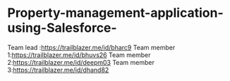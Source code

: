 # Property-management-application-using-Salesforce-

 Team lead :https://trailblazer.me/id/bharc9
 Team member 1:https://trailblazer.me/id/bhuvs26
 Team member 2:https://trailblazer.me/id/deepm03
 Team member 3:https://trailblazer.me/id/dhand82

